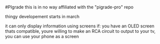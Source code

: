 #PIgrade
this is in no way affiliated with the "pigrade-pro" repo 

thingy
developement starts in march

it can only display information using screens if:
 you have an OLED screen thats compatible, 
 youre willing to make an RCA circuit to output to your tv, 
 you can use your phone as a screen
